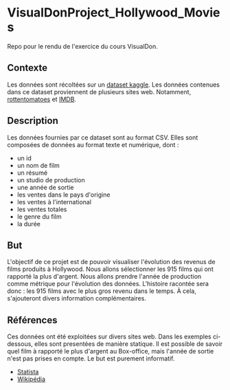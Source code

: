 # VisualDonProject_Hollywood_Movies
Repo pour le rendu de l'exercice du cours VisualDon. 

## Contexte 
Les données sont récoltées sur un [dataset kaggle](https://www.kaggle.com/sanjeetsinghnaik/top-1000-highest-grossing-movies). Les données contenues dans ce dataset proviennent de plusieurs sites web. Notamment, [rottentomatoes](https://www.rottentomatoes.com/) et [IMDB](https://www.imdb.com/). 
## Description
Les données fournies par ce dataset sont au format CSV. Elles sont composées de données au format texte et numérique, dont :  
- un id 
- un nom de film 
- un résumé 
- un studio de production 
- une année de sortie
- les ventes dans le pays d'origine
- les ventes à l'international
- les ventes totales
- le genre du film
- la durée
## But 
L'objectif de ce projet est de pouvoir visualiser l'évolution des revenus de films produits à Hollywood. Nous allons sélectionner les 915 films qui ont rapporté la plus d'argent. Nous allons prendre l'année de production comme métrique pour l'évolution des données. L'histoire racontée sera donc : les 915 films avec le plus gros revenu dans le temps. À cela, s'ajouteront divers information complémentaires. 
## Références 
Ces données ont été exploitées sur divers sites web. Dans les exemples ci-dessous, elles sont presentées de manière statique. Il est possible de savoir quel film à rapporté le plus d'argent au Box-office, mais l'année de sortie n'est pas prises en compte. Le but est purement informatif. 
- [Statista](https://www.statista.com/statistics/262926/box-office-revenue-of-the-most-successful-movies-of-all-time/)
- [Wikipédia](https://fr.wikipedia.org/wiki/Liste_des_plus_gros_succ%C3%A8s_du_box-office_mondial)
